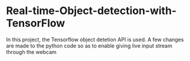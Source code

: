 # Real-time-Object-detection-with-TensorFlow

In this project, the Tensorflow object detetion API is used. A few changes are made to the python code so as to enable giving live input stream through the webcam
